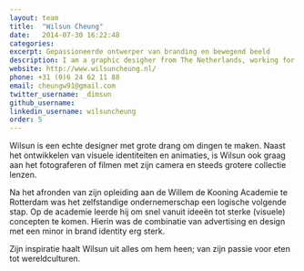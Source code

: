 ```yaml
---
layout: team
title:  "Wilsun Cheung"
date:   2014-07-30 16:22:48
categories:
excerpt: Gepassioneerde ontwerper van branding en bewegend beeld
description: I am a graphic desigher from The Netherlands, working for my self since 2009 and recently under the name Studio 210 as a collective of creative designer and developers.
website: http://www.wilsuncheung.nl/
phone: +31 (0)6 24 62 11 88
email: cheungw91@gmail.com
twitter_username: _dimsun
github_username:
linkedin_username: wilsuncheung
order: 5
---
```

Wilsun is een echte designer met grote drang om dingen te maken. Naast het ontwikkelen van visuele identiteiten en animaties, is Wilsun ook graag aan het fotograferen of filmen met zijn camera en steeds grotere collectie lenzen.

Na het afronden van zijn opleiding aan de Willem de Kooning Academie te Rotterdam was het zelfstandige ondernemerschap een logische volgende stap. Op de academie leerde hij om snel vanuit ideeën tot sterke (visuele) concepten te komen. Hierin was de combinatie van advertising en design met een minor in brand identity erg sterk.

Zijn inspiratie haalt Wilsun uit alles om hem heen; van zijn passie voor eten tot wereldculturen.
